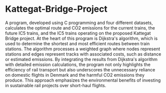 # Kattegat-Bridge-Project
A program, developed using C programming and four different datasets, calculates the optimal route and CO2 emissions for the current trains, the future IC5 trains, and the IC5 trains operating on the proposed Kattegat Bridge project. At the heart of this program is Dijkstra's algorithm, which is used to determine the shortest and most efficient routes between train stations. The algorithm processes a weighted graph where nodes represent stations and edges represent tracks with associated costs, such as distance or estimated emissions. By integrating the results from Dijkstra's algorithm with detailed emission calculations, the program not only highlights the efficiency of rail transport but also underscores the unnecessary reliance on domestic flights in Denmark and the harmful CO2 emissions they produce. This approach emphasizes the environmental benefits of investing in sustainable rail projects over short-haul flights.
